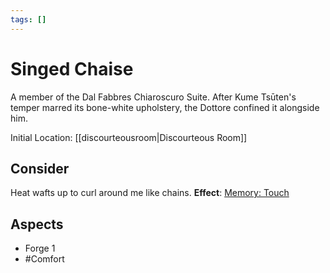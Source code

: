 ```yaml
---
tags: []
---
```

# Singed Chaise
A member of the Dal Fabbres Chiaroscuro Suite. After Kume Tsūten's temper marred its bone-white upholstery, the Dottore confined it alongside him.

Initial Location: [[discourteousroom|Discourteous Room]]
## Consider
Heat wafts up to curl around me like chains.
**Effect**: [Memory: Touch](https://uadaf.theevilroot.xyz/rowenarium/element/mem.touch)
## Aspects
- Forge 1
- #Comfort
